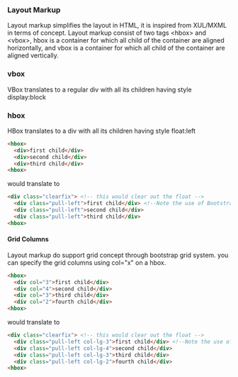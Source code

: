 ### Layout Markup

Layout markup simplifies the layout in HTML, it is inspired from XUL/MXML in terms of concept. Layout markup consist of two
tags &lt;hbox&gt; and &lt;vbox&gt;, hbox is a container for which all child of the container are aligned horizontally, and vbox is a container
for which all child of the container are aligned vertically. 


### vbox

VBox translates to a regular div with all its children having style display:block

### hbox

HBox translates to a div with all its children having style float:left

```html
<hbox>
  <div>first child</div>
  <div>second child</div>
  <div>third child</div>
<hbox>
```

would translate to 

```html
<div class="clearfix"> <!-- this would clear out the float -->
  <div class="pull-left">first child</div> <!--Note the use of Bootstrap style -->
  <div class="pull-left">second child</div>
  <div class="pull-left">third child</div>
<hbox>
```

#### Grid Columns

Layout markup do support grid concept through bootstrap grid system. you can specify the grid columns using col="x" on a hbox.

```html
<hbox>
  <div col="3">first child</div>
  <div col="4">second child</div>
  <div col="3">third child</div>
  <div col="2">fourth child</div>
<hbox>
```

would translate to 

```html
<div class="clearfix"> <!-- this would clear out the float -->
  <div class="pull-left col-lg-3">first child</div> <!--Note the use of Bootstrap style -->
  <div class="pull-left col-lg-4">second child</div>
  <div class="pull-left col-lg-3">third child</div>
  <div class="pull-left col-lg-2">fourth child</div>
<hbox>
```
